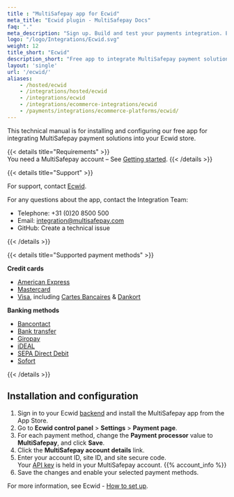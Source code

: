 ```yaml
---
title : "MultiSafepay app for Ecwid"
meta_title: "Ecwid plugin - MultiSafepay Docs"
faq: "."
meta_description: "Sign up. Build and test your payments integration. Explore our products and services. Use our API reference, SDKs, and wrappers. Get support."
logo: "/logo/Integrations/Ecwid.svg"
weight: 12
title_short: "Ecwid"
description_short: "Free app to integrate MultiSafepay payment solutions into your Ecwid store."
layout: 'single'
url: '/ecwid/'
aliases: 
    - /hosted/ecwid
    - /integrations/hosted/ecwid
    - /integrations/ecwid
    - /integrations/ecommerce-integrations/ecwid
    - /payments/integrations/ecommerce-platforms/ecwid/
---
```


This technical manual is for installing and configuring our free app for integrating MultiSafepay payment solutions into your Ecwid store.

{{< details title="Requirements" >}}
&nbsp;  
You need a MultiSafepay account – See [Getting started](/getting-started/).
{{< /details >}}

{{< details title="Support" >}}
&nbsp; 

For support, contact [Ecwid](https://support.ecwid.com/hc/en-us/requests/new).

For any questions about the app, contact the Integration Team:

- Telephone: +31 (0)20 8500 500
- Email: <integration@multisafepay.com>
- GitHub: Create a technical issue

{{< /details >}}

{{< details title="Supported payment methods" >}}

**Credit cards**

- [American Express](/payments/methods/credit-and-debit-cards/american-express)
- [Mastercard](/payments/methods/credit-and-debit-cards/mastercard)
- [Visa](/payments/methods/credit-and-debit-cards/visa), including [Cartes Bancaires](/payments/methods/credit-and-debit-cards/cartes-bancaires) & [Dankort](/payments/methods/credit-and-debit-cards/dankort)

**Banking methods**

- [Bancontact](/payments/methods/banks/bancontact)
- [Bank transfer](/payments/methods/banks/bank-transfer)
- [Giropay](/payments/methods/banks/giropay)
- [iDEAL](/payments/methods/banks/ideal)
- [SEPA Direct Debit](/payments/methods/banks/sepa-direct-debit)
- [Sofort](/payments/methods/banks/sofort-banking)

{{< /details >}}

## Installation and configuration
1. Sign in to your Ecwid [backend](/getting-started/glossary/#backend) and install the MultiSafepay app from the App Store.
2. Go to **Ecwid control panel** > **Settings** > **Payment page**.
3. For each payment method, change the **Payment processor** value to **MultiSafepay**, and click **Save**.
4. Click the **MultiSafepay account details** link. 
5. Enter your account ID, site ID, and site secure code.\
Your [API key](/faq/general/multisafepay-glossary/#api-key) is held in your MultiSafepay account. {{% account_info %}}
5. Save the changes and enable your selected payment methods.

For more information, see Ecwid - [How to set up](https://support.ecwid.com/hc/en-us/articles/207808285-MultiSafepay#Howtosetup).




